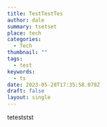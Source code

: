 ```yaml
---
title: TestTestTes
author: dale
summary: tsetset
place: tech
categories:
  - Tech
thumbnail: ""
tags:
  - test
keywords:
  - ts
date: 2023-05-28T17:35:58.078Z
draft: false
layout: single
---
```

t﻿eteststst